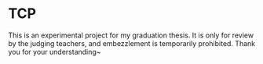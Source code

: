 # TCP
This is an experimental project for my graduation thesis. It is only for review by the judging teachers, and embezzlement is temporarily prohibited.
Thank you for your understanding~
